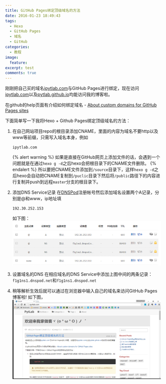 ```yaml
---
title: GitHub Pages绑定顶级域名的方法
date: 2016-01-23 18:49:43
tags:
  - Hexo
  - GitHub Pages
  - 域名
  - GitHub
categories:
  - 教程
image: 
  feature: 
excerpt: test
comments: true
---
```


刚刚把自己买的域名[ipytlab.com](http://ipytlab.com)与GitHub Pages进行绑定，现在访问[ipytlab.com](http://ipytlab.com)以及[pytlab.github.io](http://pytlab.github.io)均能访问我的博客啦。

在github的help页面有介绍如何绑定域名 - [About custom domains for GitHub Pages sites](https://help.github.com/articles/about-custom-domains-for-github-pages-sites/)

下面简单写一下我将Hexo + Github Pages绑定顶级域名的方法：
1. 在自己网站项目repo的根目录添加CNAME，里面的内容为域名不要http以及www等前缀，只需写入域名本身，例如
    ```
    ipytlab.com
    ```
    {% alert warning %}
    如果是直接在GitHub网页上添加文件的话，会遇到一个问题就是在通过`hexo g -d`之后hexo会把根目录下的CNAME文件删除。
    {% endalert %}
    所以要把CNAME文件添加到`/source`目录下，这样`hexo g -d`之后hexo会自动把CNAME复制到`/puclic`目录下然后将`/public`路径下的内容进行复制并push到远程`master`分支的根目录下。

    <!-- more -->

2. 添加DNS Service记录
    在[DNSPod](https://www.dnspod.cn)注册帐号然后添加域名设置两个A记录，分别是@和www，ip地址填
    ```
    192.30.252.153
    ```
    如下图：
    ![](/assets/images/blog_img/2016-01-23-GitHub-Pages绑定顶级域名/DNSPod.png)

3. 设置域名的DNS
    在相应域名的DNS Service中添加上图中间的两条记录：
    `f1g1ns1.dnspod.net`和`f1g1ns1.dnspod.net`

4. 稍等解析生效后就可以通过在浏览器中输入自己的域名来访问GitHub Pages博客啦! 如下图，
    ![](/assets/images/blog_img/2016-01-23-GitHub-Pages绑定顶级域名/homepage.png)
